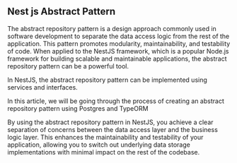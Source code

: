 ## Nest js Abstract Pattern

The abstract repository pattern is a design approach commonly used in software development to separate the data access logic from the rest of the application. This pattern promotes modularity, maintainability, and testability of code. When applied to the NestJS framework, which is a popular Node.js framework for building scalable and maintainable applications, the abstract repository pattern can be a powerful tool.

In NestJS, the abstract repository pattern can be implemented using services and interfaces. 

In this article, we will be going through the process of creating an abstract repository pattern using Postgres and TypeORM

By using the abstract repository pattern in NestJS, you achieve a clear separation of concerns between the data access layer and the business logic layer. This enhances the maintainability and testability of your application, allowing you to switch out underlying data storage implementations with minimal impact on the rest of the codebase.